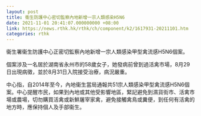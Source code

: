 ```yaml
---
layout: post
title: 衞生防護中心密切監察內地新增一宗人類感染H5N6
date: 2021-11-01 20:41:07.000000000 +08:00
link: https://news.rthk.hk/rthk/ch/component/k2/1617931-20211101.htm
categories: rthk
---
```


衞生署衞生防護中心正密切監察內地新增一宗人類感染甲型禽流感H5N6個案。

個案涉及一名居於湖南省永州市的58歲女子，她發病前曾到過活禽市場，8月29日出現病徵，並於8月31日入院接受治療，病況嚴重。

中心指，自2014年至今，內地衞生當局通報共51宗人類感染甲型禽流感H5N6個案。中心提醒市民，如果到內地或其他受影響地區，緊記避免到濕貨街市、活禽市場或農場，切勿購買活禽或新鮮屠宰家禽，避免接觸禽鳥或糞便，到任何有活禽的地方時，應保持個人及手部衞生。
